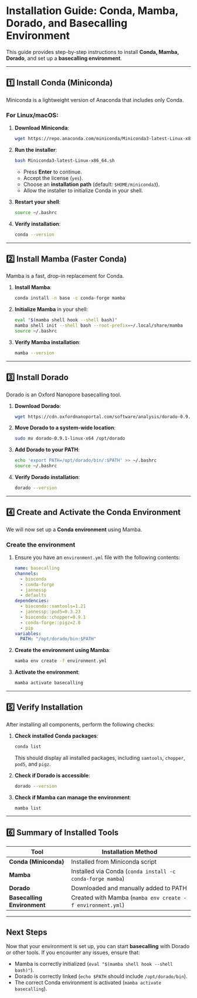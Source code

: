# Installation Guide: Conda, Mamba, Dorado, and Basecalling Environment

This guide provides step-by-step instructions to install **Conda, Mamba, Dorado**, and set up a **basecalling environment**.

---

## **:one: Install Conda (Miniconda)**
Miniconda is a lightweight version of Anaconda that includes only Conda.

### **For Linux/macOS:**
1. **Download Miniconda**:
   ```bash
   wget https://repo.anaconda.com/miniconda/Miniconda3-latest-Linux-x86_64.sh
   ```
2. **Run the installer**:
   ```bash
   bash Miniconda3-latest-Linux-x86_64.sh
   ```
   - Press **Enter** to continue.
   - Accept the license (`yes`).
   - Choose an **installation path** (default: `$HOME/miniconda3`).
   - Allow the installer to initialize Conda in your shell.

3. **Restart your shell**:
   ```bash
   source ~/.bashrc
   ```
4. **Verify installation**:
   ```bash
   conda --version
   ```

---

## **:two: Install Mamba (Faster Conda)**
Mamba is a fast, drop-in replacement for Conda.

1. **Install Mamba**:
   ```bash
   conda install -n base -c conda-forge mamba
   ```
2. **Initialize Mamba** in your shell:
   ```bash
   eval "$(mamba shell hook --shell bash)"
   mamba shell init --shell bash --root-prefix=~/.local/share/mamba
   source ~/.bashrc
   ```
3. **Verify Mamba installation**:
   ```bash
   mamba --version
   ```

---

## **:three: Install Dorado**
Dorado is an Oxford Nanopore basecalling tool.

1. **Download Dorado**:
   ```bash
   wget https://cdn.oxfordnanoportal.com/software/analysis/dorado-0.9.1-linux-x64.tar.gz
   ```
2. **Move Dorado to a system-wide location**:
   ```bash
   sudo mv dorado-0.9.1-linux-x64 /opt/dorado
   ```
3. **Add Dorado to your PATH**:
   ```bash
   echo 'export PATH=/opt/dorado/bin/:$PATH' >> ~/.bashrc
   source ~/.bashrc
   ```
4. **Verify Dorado installation**:
   ```bash
   dorado --version
   ```

---

## **:four: Create and Activate the Conda Environment**
We will now set up a **Conda environment** using Mamba.

### **Create the environment**
1. Ensure you have an `environment.yml` file with the following contents:

   ```yaml
   name: basecalling
   channels:
     - bioconda
     - conda-forge
     - jannessp
     - defaults
   dependencies:
     - bioconda::samtools=1.21
     - jannessp::pod5=0.3.23
     - bioconda::chopper=0.9.1
     - conda-forge::pigz=2.8
     - pip
   variables:
     PATH: "/opt/dorado/bin:$PATH"
   ```

2. **Create the environment using Mamba**:
   ```bash
   mamba env create -f environment.yml
   ```

3. **Activate the environment**:
   ```bash
   mamba activate basecalling
   ```

---

## **:five: Verify Installation**
After installing all components, perform the following checks:

1. **Check installed Conda packages**:
   ```bash
   conda list
   ```
   This should display all installed packages, including `samtools`, `chopper`, `pod5`, and `pigz`.

2. **Check if Dorado is accessible**:
   ```bash
   dorado --version
   ```

3. **Check if Mamba can manage the environment**:
   ```bash
   mamba list
   ```

---

## **:six: Summary of Installed Tools**
| Tool   | Installation Method |
|--------|---------------------|
| **Conda (Miniconda)** | Installed from Miniconda script |
| **Mamba** | Installed via Conda (`conda install -c conda-forge mamba`) |
| **Dorado** | Downloaded and manually added to PATH |
| **Basecalling Environment** | Created with Mamba (`mamba env create -f environment.yml`) |

---

## **Next Steps**
Now that your environment is set up, you can start **basecalling** with Dorado or other tools. If you encounter any issues, ensure that:
- Mamba is correctly initialized (`eval "$(mamba shell hook --shell bash)"`).
- Dorado is correctly linked (`echo $PATH` should include `/opt/dorado/bin`).
- The correct Conda environment is activated (`mamba activate basecalling`).
